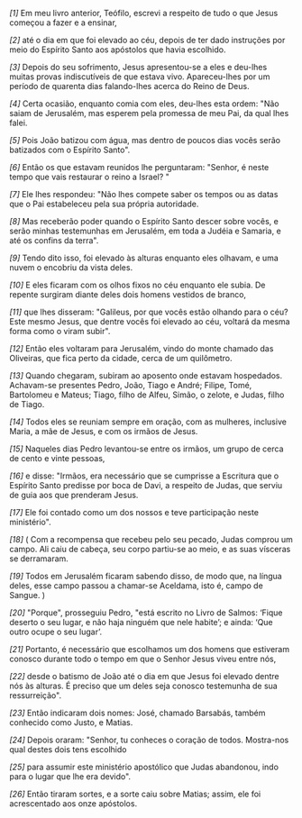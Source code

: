 *[1]* Em meu livro anterior, Teófilo, escrevi a respeito de tudo o que Jesus começou a fazer e a ensinar,

*[2]* até o dia em que foi elevado ao céu, depois de ter dado instruções por meio do Espírito Santo aos apóstolos que havia escolhido.

*[3]* Depois do seu sofrimento, Jesus apresentou-se a eles e deu-lhes muitas provas indiscutíveis de que estava vivo. Apareceu-lhes por um período de quarenta dias falando-lhes acerca do Reino de Deus.

*[4]* Certa ocasião, enquanto comia com eles, deu-lhes esta ordem: "Não saiam de Jerusalém, mas esperem pela promessa de meu Pai, da qual lhes falei.

*[5]* Pois João batizou com água, mas dentro de poucos dias vocês serão batizados com o Espírito Santo".

*[6]* Então os que estavam reunidos lhe perguntaram: "Senhor, é neste tempo que vais restaurar o reino a Israel? "

*[7]* Ele lhes respondeu: "Não lhes compete saber os tempos ou as datas que o Pai estabeleceu pela sua própria autoridade.

*[8]* Mas receberão poder quando o Espírito Santo descer sobre vocês, e serão minhas testemunhas em Jerusalém, em toda a Judéia e Samaria, e até os confins da terra".

*[9]* Tendo dito isso, foi elevado às alturas enquanto eles olhavam, e uma nuvem o encobriu da vista deles.

*[10]* E eles ficaram com os olhos fixos no céu enquanto ele subia. De repente surgiram diante deles dois homens vestidos de branco,

*[11]* que lhes disseram: "Galileus, por que vocês estão olhando para o céu? Este mesmo Jesus, que dentre vocês foi elevado ao céu, voltará da mesma forma como o viram subir".

*[12]* Então eles voltaram para Jerusalém, vindo do monte chamado das Oliveiras, que fica perto da cidade, cerca de um quilômetro.

*[13]* Quando chegaram, subiram ao aposento onde estavam hospedados. Achavam-se presentes Pedro, João, Tiago e André; Filipe, Tomé, Bartolomeu e Mateus; Tiago, filho de Alfeu, Simão, o zelote, e Judas, filho de Tiago.

*[14]* Todos eles se reuniam sempre em oração, com as mulheres, inclusive Maria, a mãe de Jesus, e com os irmãos de Jesus.

*[15]* Naqueles dias Pedro levantou-se entre os irmãos, um grupo de cerca de cento e vinte pessoas,

*[16]* e disse: "Irmãos, era necessário que se cumprisse a Escritura que o Espírito Santo predisse por boca de Davi, a respeito de Judas, que serviu de guia aos que prenderam Jesus.

*[17]* Ele foi contado como um dos nossos e teve participação neste ministério".

*[18]* ( Com a recompensa que recebeu pelo seu pecado, Judas comprou um campo. Ali caiu de cabeça, seu corpo partiu-se ao meio, e as suas vísceras se derramaram.

*[19]* Todos em Jerusalém ficaram sabendo disso, de modo que, na língua deles, esse campo passou a chamar-se Aceldama, isto é, campo de Sangue. )

*[20]* "Porque", prosseguiu Pedro, "está escrito no Livro de Salmos: ‘Fique deserto o seu lugar, e não haja ninguém que nele habite’; e ainda: ‘Que outro ocupe o seu lugar’.

*[21]* Portanto, é necessário que escolhamos um dos homens que estiveram conosco durante todo o tempo em que o Senhor Jesus viveu entre nós,

*[22]* desde o batismo de João até o dia em que Jesus foi elevado dentre nós às alturas. É preciso que um deles seja conosco testemunha de sua ressurreição".

*[23]* Então indicaram dois nomes: José, chamado Barsabás, também conhecido como Justo, e Matias.

*[24]* Depois oraram: "Senhor, tu conheces o coração de todos. Mostra-nos qual destes dois tens escolhido

*[25]* para assumir este ministério apostólico que Judas abandonou, indo para o lugar que lhe era devido".

*[26]* Então tiraram sortes, e a sorte caiu sobre Matias; assim, ele foi acrescentado aos onze apóstolos.

